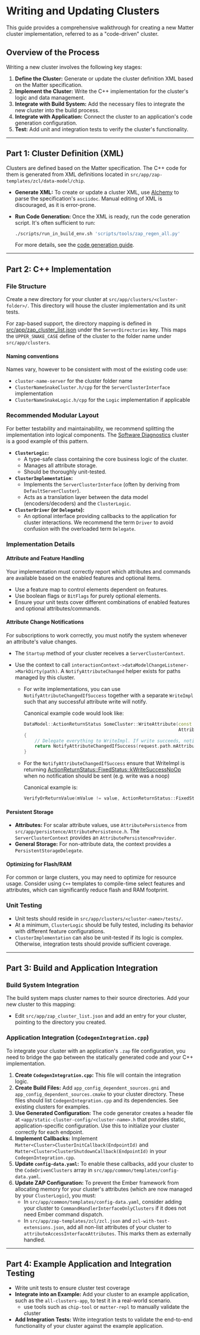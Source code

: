 # Writing and Updating Clusters

This guide provides a comprehensive walkthrough for creating a new Matter
cluster implementation, referred to as a "code-driven" cluster.

## Overview of the Process

Writing a new cluster involves the following key stages:

1. **Define the Cluster:** Generate or update the cluster definition XML based
   on the Matter specification.
2. **Implement the Cluster:** Write the C++ implementation for the cluster's
   logic and data management.
3. **Integrate with Build System:** Add the necessary files to integrate the new
   cluster into the build process.
4. **Integrate with Application:** Connect the cluster to an application's code
   generation configuration.
5. **Test:** Add unit and integration tests to verify the cluster's
   functionality.

---

## Part 1: Cluster Definition (XML)

Clusters are defined based on the Matter specification. The C++ code for them is
generated from XML definitions located in
`src/app/zap-templates/zcl/data-model/chip`.

-   **Generate XML:** To create or update a cluster XML, use
    [Alchemy](https://github.com/project-chip/alchemy) to parse the
    specification's `asciidoc`. Manual editing of XML is discouraged, as it is
    error-prone.
-   **Run Code Generation:** Once the XML is ready, run the code generation
    script. It's often sufficient to run:

    ```bash
    ./scripts/run_in_build_env.sh 'scripts/tools/zap_regen_all.py'
    ```

    For more details, see the
    [code generation guide](../zap_and_codegen/code_generation.md).

---

## Part 2: C++ Implementation

### File Structure

Create a new directory for your cluster at `src/app/clusters/<cluster-folder>/`.
This directory will house the cluster implementation and its unit tests.

For zap-based support, the directory mapping is defined in
[src/app/zap_cluster_list.json](https://github.com/project-chip/connectedhomeip/blob/master/src/app/zap_cluster_list.json)
under the `ServerDirectories` key. This maps the `UPPER_SNAKE_CASE` define of
the cluster to the folder name under `src/app/clusters`.

#### Naming conventions

Names vary, however to be consistent with most of the existing code use:

-   `cluster-name-server` for the cluster folder name
-   `ClusterNameSnakeCluster.h/cpp` for the `ServerClusterInterface`
    implementation
-   `ClusterNameSnakeLogic.h/cpp` for the `Logic` implementation if applicable

### Recommended Modular Layout

For better testability and maintainability, we recommend splitting the
implementation into logical components. The
[Software Diagnostics](https://github.com/project-chip/connectedhomeip/tree/master/src/app/clusters/software-diagnostics-server)
cluster is a good example of this pattern.

-   **`ClusterLogic`:**
    -   A type-safe class containing the core business logic of the cluster.
    -   Manages all attribute storage.
    -   Should be thoroughly unit-tested.
-   **`ClusterImplementation`:**
    -   Implements the `ServerClusterInterface` (often by deriving from
        `DefaultServerCluster`).
    -   Acts as a translation layer between the data model (encoders/decoders)
        and the `ClusterLogic`.
-   **`ClusterDriver` (or `Delegate`):**
    -   An optional interface providing callbacks to the application for cluster
        interactions. We recommend the term `Driver` to avoid confusion with the
        overloaded term `Delegate`.

### Implementation Details

#### Attribute and Feature Handling

Your implementation must correctly report which attributes and commands are
available based on the enabled features and optional items.

-   Use a feature map to control elements dependent on features.
-   Use boolean flags or `BitFlags` for purely optional elements.
-   Ensure your unit tests cover different combinations of enabled features and
    optional attributes/commands.

#### Attribute Change Notifications

For subscriptions to work correctly, you must notify the system whenever an
attribute's value changes.

-   The `Startup` method of your cluster receives a `ServerClusterContext`.
-   Use the context to call
    `interactionContext->dataModelChangeListener->MarkDirty(path)`. A
    `NotifyAttributeChanged` helper exists for paths managed by this cluster.

    -   For write implementations, you can use `NotifyAttributeChangedIfSuccess`
        together with a separate `WriteImpl` such that any successful attribute
        write will notify.

        Canonical example code would look like:

        ```cpp
        DataModel::ActionReturnStatus SomeCluster::WriteAttribute(const DataModel::WriteAttributeRequest & request,
                                                                  AttributeValueDecoder & decoder)
        {
            // Delegate everything to WriteImpl. If write succeeds, notify that the attribute changed.
            return NotifyAttributeChangedIfSuccess(request.path.mAttributeId, WriteImpl(request, decoder));
        }
        ```

    -   For the `NotifyAttributeChangedIfSuccess` ensure that WriteImpl is
        returning
        [ActionReturnStatus::FixedStatus::kWriteSuccessNoOp](https://github.com/project-chip/connectedhomeip/blob/master/src/app/data-model-provider/ActionReturnStatus.h)
        when no notification should be sent (e.g. write was a noop)

        Canonical example is:

        ```cpp
        VerifyOrReturnValue(mValue != value, ActionReturnStatus::FixedStatus::kWriteSuccessNoOp);
        ```

#### Persistent Storage

-   **Attributes:** For scalar attribute values, use `AttributePersistence` from
    `src/app/persistence/AttributePersistence.h`. The `ServerClusterContext`
    provides an `AttributePersistenceProvider`.
-   **General Storage:** For non-attribute data, the context provides a
    `PersistentStorageDelegate`.

#### Optimizing for Flash/RAM

For common or large clusters, you may need to optimize for resource usage.
Consider using `C++` templates to compile-time select features and attributes,
which can significantly reduce flash and RAM footprint.

### Unit Testing

-   Unit tests should reside in `src/app/clusters/<cluster-name>/tests/`.
-   At a minimum, `ClusterLogic` should be fully tested, including its behavior
    with different feature configurations.
-   `ClusterImplementation` can also be unit-tested if its logic is complex.
    Otherwise, integration tests should provide sufficient coverage.

---

## Part 3: Build and Application Integration

### Build System Integration

The build system maps cluster names to their source directories. Add your new
cluster to this mapping:

-   Edit `src/app/zap_cluster_list.json` and add an entry for your cluster,
    pointing to the directory you created.

### Application Integration (`CodegenIntegration.cpp`)

To integrate your cluster with an application's `.zap` file configuration, you
need to bridge the gap between the statically generated code and your C++
implementation.

1. **Create `CodegenIntegration.cpp`:** This file will contain the integration
   logic.
2. **Create Build Files:** Add `app_config_dependent_sources.gni` and
   `app_config_dependent_sources.cmake` to your cluster directory. These files
   should list `CodegenIntegration.cpp` and its dependencies. See existing
   clusters for examples.
3. **Use Generated Configuration:** The code generator creates a header file at
   `<app/static-cluster-config/<cluster-name>.h` that provides static,
   application-specific configuration. Use this to initialize your cluster
   correctly for each endpoint.
4. **Implement Callbacks:** Implement
   `Matter<Cluster>ClusterInitCallback(EndpointId)` and
   `Matter<Cluster>ClusterShutdownCallback(EndpointId)` in your
   `CodegenIntegration.cpp`.
5. **Update `config-data.yaml`:** To enable these callbacks, add your cluster to
   the `CodeDrivenClusters` array in
   `src/app/common/templates/config-data.yaml`.
6. **Update ZAP Configuration:** To prevent the Ember framework from allocating
   memory for your cluster's attributes (which are now managed by your
   `ClusterLogic`), you must:
    - In `src/app/common/templates/config-data.yaml`, consider adding your
      cluster to `CommandHandlerInterfaceOnlyClusters` if it does not need Ember
      command dispatch.
    - In `src/app/zap-templates/zcl/zcl.json` and
      `zcl-with-test-extensions.json`, add all non-list attributes of your
      cluster to `attributeAccessInterfaceAttributes`. This marks them as
      externally handled.

---

## Part 4: Example Application and Integration Testing

-   Write unit tests to ensure cluster test coverage
-   **Integrate into an Example:** Add your cluster to an example application,
    such as the `all-clusters-app`, to test it in a real-world scenario.
    -   use tools such as `chip-tool` or `matter-repl` to manually validate the
        cluster
-   **Add Integration Tests:** Write integration tests to validate the
    end-to-end functionality of your cluster against the example application.
